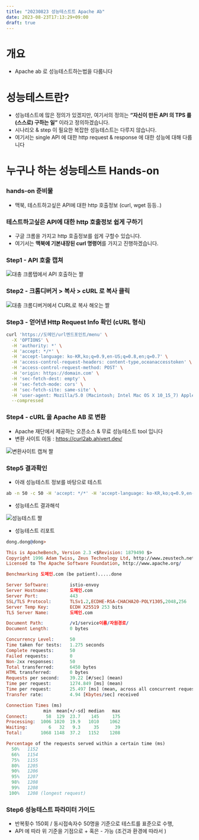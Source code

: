```yaml
---
title: "20230823 성능테스트트 Apache Ab"
date: 2023-08-23T17:13:29+09:00
draft: true
---
```


# 개요

- Apache ab 로 성능테스트하는법을 다룹니다

# 성능테스트란?

- 성능테스트에 많은 정의가 있겠지만, 여기서의 정의는  **“자신이 만든 API 의  TPS 를 (스스로) 구하는 일”** 이라고 정의하겠습니다.
- 시나리오 & step 이 필요한 복잡한 성능테스트는 다루지 않습니다.
- 여기서는 single API  에 대한 http request & response 에 대한 성능에 대해 다룹니다

# 누구나 하는 성능테스트 Hands-on

### hands-on 준비물

- 맥북, 테스트하고싶은 API에 대한 http 호출정보 (curl, wget 등등..)

### 테스트하고싶은 API에 대한 http 호출정보 쉽게 구하기

- 구글 크롬을 가지고 http 호출정보를 쉽게 구할수 있습니다.
- 여기서는 **맥북에 기본내장된 curl  명령어**를 가지고 진행하겠습니다.

### Step1 - API 호출 캡쳐

![대충 크롬탭에서 API 호출하는 짤]()

### Step2 - 크롬디버거 > 복사 > cURL 로 복사 클릭

![대충 크롬디버거에서 CURL로 복사 해오는 짤]()

### Step3 - 얻어낸 Http Request Info 확인 (cURL 형식)

```bash
curl 'https://도메인/url엔드포인트/menu' \
  -X 'OPTIONS' \
  -H 'authority: *' \
  -H 'accept: */*' \
  -H 'accept-language: ko-KR,ko;q=0.9,en-US;q=0.8,en;q=0.7' \
  -H 'access-control-request-headers: content-type,oceanaccesstoken' \
  -H 'access-control-request-method: POST' \
  -H 'origin: https://domain.com' \
  -H 'sec-fetch-dest: empty' \
  -H 'sec-fetch-mode: cors' \
  -H 'sec-fetch-site: same-site' \
  -H 'user-agent: Mozilla/5.0 (Macintosh; Intel Mac OS X 10_15_7) AppleWebKit/537.36 (KHTML, like Gecko) Chrome/109.0.0.0 Safari/537.36' \
  --compressed
```

### Step4 - cURL 을 Apache AB 로 변환

- Apache 재단에서 제공하는 오픈소스 & 무료 성능테스트 tool 입니다
- 변환 사이트 이동 : https://curl2ab.ahivert.dev/


![변환사이트 캡쳐 짤]()

### Step5 결과확인

- 아래 성능테스트 정보를 바탕으로 테스트

```bash
ab -n 50 -c 50 -H 'accept: */*' -H 'accept-language: ko-KR,ko;q=0.9,en-US;q=0.8,en;q=0.7' -H 'accept-language: ko-KR,ko;q=0.9,en-US;q=0.8,en;q=0.7' -H 'origin: https://도메인.com' -H 'user-agent: Mozilla/5.0 (Macintosh; Intel Mac OS X 10_15_7) AppleWebKit/537.36 (KHTML, like Gecko) Chrome/109.0.0.0 Safari/537.36' 'https://도메인/uri'
```

- 성능테스트 결과해석

![성능테스트 짤]()

- 성능테스트 리포트

```prolog
dong.dong@dong>

This is ApacheBench, Version 2.3 <$Revision: 1879490 $>
Copyright 1996 Adam Twiss, Zeus Technology Ltd, http://www.zeustech.net/
Licensed to The Apache Software Foundation, http://www.apache.org/

Benchmarking 도메인.com (be patient).....done

Server Software:        istio-envoy
Server Hostname:        도메인.com
Server Port:            443
SSL/TLS Protocol:       TLSv1.2,ECDHE-RSA-CHACHA20-POLY1305,2048,256
Server Temp Key:        ECDH X25519 253 bits
TLS Server Name:        도메인.com

Document Path:          /v1/service이름/자원경로/
Document Length:        0 bytes

Concurrency Level:      50
Time taken for tests:   1.275 seconds
Complete requests:      50
Failed requests:        0
Non-2xx responses:      50
Total transferred:      6450 bytes
HTML transferred:       0 bytes
Requests per second:    39.22 [#/sec] (mean)
Time per request:       1274.849 [ms] (mean)
Time per request:       25.497 [ms] (mean, across all concurrent requests)
Transfer rate:          4.94 [Kbytes/sec] received

Connection Times (ms)
              min  mean[+/-sd] median   max
Connect:       58  129  23.7    145     175
Processing:  1006 1020  19.9   1010    1062
Waiting:        6   32   9.3     35      39
Total:       1068 1148  37.2   1152    1208

Percentage of the requests served within a certain time (ms)
  50%   1152
  66%   1154
  75%   1155
  80%   1205
  90%   1206
  95%   1207
  98%   1208
  99%   1208
 100%   1208 (longest request)
```

### Step6 성능테스트 파라미터 가이드

- 반복횟수 150회 / 동시접속자수 50명을 기준으로 테스트를 표준으로 수행,
- API 에 따라 위 기준을 기점으로 + 혹은 - 가능 (조건과 환경에 따라서 )